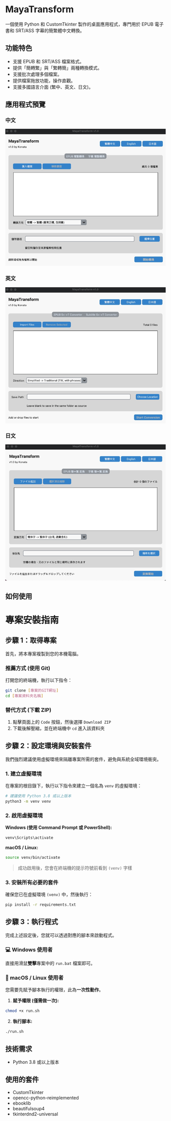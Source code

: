 # MayaTransform
一個使用 Python 和 CustomTkinter 製作的桌面應用程式，專門用於 EPUB 電子書和 SRT/ASS 字幕的簡繁體中文轉換。

## 功能特色
-   支援 EPUB 和 SRT/ASS 檔案格式。
-   提供「簡轉繁」與「繁轉簡」兩種轉換模式。
-   支援批次處理多個檔案。
-   提供檔案拖放功能，操作直觀。
-   支援多國語言介面 (繁中、英文、日文)。

## 應用程式預覽

### 中文
![中文截圖](assets/p1.jpg)
### 英文
![英文截圖](assets/p2.jpg)
### 日文
![日文截圖](assets/p3.jpg)

## 如何使用
# 專案安裝指南

## 步驟 1：取得專案

首先，將本專案複製到您的本機電腦。

### 推薦方式 (使用 Git)
打開您的終端機，執行以下指令：
```bash
git clone [專案的GIT網址]
cd [專案資料夾名稱]
```

### 替代方式 (下載 ZIP)
1. 點擊頁面上的 `Code` 按鈕，然後選擇 `Download ZIP`
2. 下載後解壓縮，並在終端機中 `cd` 進入該資料夾

## 步驟 2：設定環境與安裝套件

我們強烈建議使用虛擬環境來隔離專案所需的套件，避免與系統全域環境衝突。

### 1. 建立虛擬環境
在專案的根目錄下，執行以下指令來建立一個名為 `venv` 的虛擬環境：
```bash
# 建議使用 Python 3.8 或以上版本
python3 -m venv venv
```

### 2. 啟用虛擬環境

**Windows (使用 Command Prompt 或 PowerShell):**
```cmd
venv\Scripts\activate
```

**macOS / Linux:**
```bash
source venv/bin/activate
```

> 成功啟用後，您會在終端機的提示符號前看到 `(venv)` 字樣

### 3. 安裝所有必要的套件
確保您已在虛擬環境 `(venv)` 中，然後執行：
```bash
pip install -r requirements.txt
```

## 步驟 3：執行程式

完成上述設定後，您就可以透過對應的腳本來啟動程式。

### 💻 Windows 使用者
直接用滑鼠**雙擊**專案中的 `run.bat` 檔案即可。

### 🐧 macOS / Linux 使用者
您需要先賦予腳本執行的權限，此為**一次性動作**。

1. **賦予權限 (僅需做一次):**
```bash
chmod +x run.sh
```

2. **執行腳本:**
```bash
./run.sh
```

## 技術需求
- Python 3.8 或以上版本

## 使用的套件
-   CustomTkinter
-   opencc-python-reimplemented
-   ebooklib
-   beautifulsoup4
-   tkinterdnd2-universal